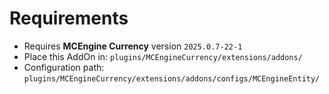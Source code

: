 # Requirements

- Requires **MCEngine Currency** version `2025.0.7-22-1`
- Place this AddOn in: `plugins/MCEngineCurrency/extensions/addons/`
- Configuration path: `plugins/MCEngineCurrency/extensions/addons/configs/MCEngineEntity/`
